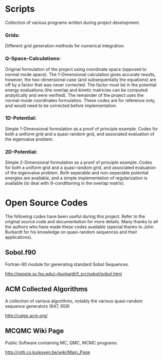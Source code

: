 # Scripts
Collection of various programs written during project development.

### Grids:
Different grid generation methods for numerical integration. 

### Q-Space-Calculations:
Original formulation of the project using coordinate space (opposed to normal mode space).
The 1-Dimensional calculation gives accurate results, however, the two-dimensional case (and subsequentally the equations) are off by a factor that was never corrected.
The factor must be in the potential energy evaluations (the overlap and kinetic matricies can be computed analytically and were verified).
The remainder of the project uses the normal-mode coordinates formulation. 
These codes are for reference only, and would need to be corrected before implementation. 

### 1D-Potential:
Simple 1-Dimensional formulation as a proof of principle example.
Codes for both a uniform grid and a quasi-random grid, and associated evaluation of the eigenvalue problem. 

### 2D-Potential:
Simple 2-Dimensional formulation as a proof of principle example.
Codes for both a uniform grid and a quasi-random grid, and associated evaluation of the eigenvalue problem. 
Both seperable and non-seperable potential energies are available, and a simple implementation of regularization is available (to deal with ill-conditioning in the overlap matrix). 

# Open Source Codes
The following codes have been useful during this project.
Refer to the original source code and documentation for more details.
Many thanks to all the authors who have made these codes available (special thanks to John Burkardt for his knowledge on quasi-random sequences and their applications). 

## Sobol.f90 
Fortran-90 module for generating standard Sobol Sequences. 

http://people.sc.fsu.edu/~jburkardt/f_src/sobol/sobol.html

## ACM Collected Algorithms
A collection of various algorithms, notably the various quasi-random sequence generators (647, 659)

http://calgo.acm.org/ 

## MCQMC Wiki Page
Public Software containing MC, QMC, MCMC programs.

http://roth.cs.kuleuven.be/wiki/Main_Page 
